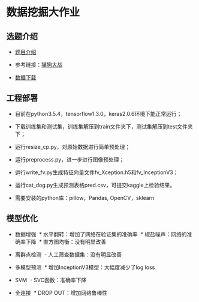 # 数据挖掘大作业

## 选题介绍

- [题目介绍](https://www.kaggle.com/c/dogs-vs-cats-redux-kernels-edition)

- 参考链接：[猫狗大战](https://zhuanlan.zhihu.com/p/25978105)

- [数据下载](https://www.kaggle.com/c/dogs-vs-cats-redux-kernels-edition/data)

## 工程部署

- 目前在python3.5.4，tensorflow1.3.0，keras2.0.6环境下能正常运行；

- 下载训练集和测试集，训练集解压到train文件夹下，测试集解压到test文件夹下；

- 运行resize_cp.py，对原始数据进行简单预处理；

- 运行preprocess.py，进一步进行图像预处理；

- 运行write_fv.py生成特征向量文件fv_Xception.h5和fv_InceptionV3；

- 运行cat_dog.py生成预测表格pred.csv，可提交kaggle上检验结果。

- 需要安装的python库：pillow，Pandas, OpenCV，sklearn

## 模型优化

* 数据增强
  * 水平翻转：增加了网络在验证集的准确率
  * 椒盐噪声：网络的准确率下降
  * 直方图均衡：没有明显改善

- 离群点检测
  - 人工筛查数据集：没有明显改善

* 多模型预测
  * 增加InceptionV3模型：大幅度减少了log loss

- SVM
  - SVC函数：准确率下降

* 全连接
  * DROP OUT：增加网络鲁棒性
